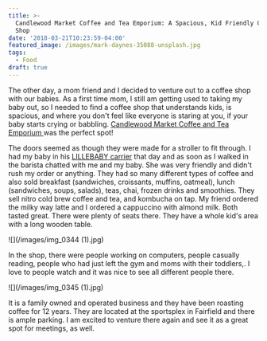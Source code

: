 ```yaml
---
title: >-
  Candlewood Market Coffee and Tea Emporium: A Spacious, Kid Friendly Coffee
  Shop
date: '2018-03-21T10:23:59-04:00'
featured_image: /images/mark-daynes-35088-unsplash.jpg
tags:
  - Food
draft: true
---
```

The other day, a mom friend and I decided to venture out to a coffee shop with our babies. As a first time mom, I still am getting used to taking my baby out, so I needed to find a coffee shop that understands kids, is spacious, and where you don't feel like everyone is staring at you, if your baby starts crying or babbling. [Candlewood Market Coffee and Tea Emporium ](https://www.candlewoodmarket.com/)was the perfect spot!

The doors seemed as though they were made for a stroller to fit through. I had my baby in his [LILLEBABY carrier](https://www.amazon.com/gp/product/B00KC4VPNU/ref=as_li_qf_asin_il_tl?ie=UTF8&tag=lifepoints02-20&creative=9325&linkCode=as2&creativeASIN=B00KC4VPNU&linkId=7d1967a10172dfc09ff479d6c003f91d) that day and as soon as I walked in the barista chatted with me and my baby. She was very friendly and didn't rush my order or anything.  They had so many different types of coffee and also sold breakfast (sandwiches, croissants, muffins, oatmeal), lunch (sandwiches, soups, salads), teas, chai, frozen drinks and smoothies. They sell nitro cold brew coffee and tea, and kombucha on tap.  My friend ordered the milky way latte and I ordered a cappuccino with almond milk. Both tasted great.  There were plenty of seats there. They have a whole kid's area with a long wooden table. 

![](/images/img_0344 (1).jpg)

In the shop, there were people working on computers, people casually reading, people who had just left the gym and moms with their toddlers,. I love to people watch and it was nice to see all different people there.

![](/images/img_0345 (1).jpg)

It is a family owned and operated business and they have been roasting coffee for 12 years. They are located at the sportsplex in Fairfield and there is ample parking. I am excited to venture there again and see it as a great spot for meetings, as well.
